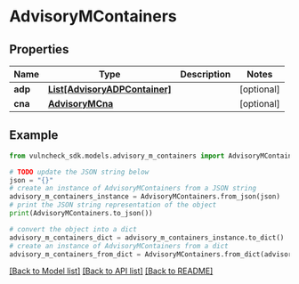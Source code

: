 # AdvisoryMContainers


## Properties

Name | Type | Description | Notes
------------ | ------------- | ------------- | -------------
**adp** | [**List[AdvisoryADPContainer]**](AdvisoryADPContainer.md) |  | [optional] 
**cna** | [**AdvisoryMCna**](AdvisoryMCna.md) |  | [optional] 

## Example

```python
from vulncheck_sdk.models.advisory_m_containers import AdvisoryMContainers

# TODO update the JSON string below
json = "{}"
# create an instance of AdvisoryMContainers from a JSON string
advisory_m_containers_instance = AdvisoryMContainers.from_json(json)
# print the JSON string representation of the object
print(AdvisoryMContainers.to_json())

# convert the object into a dict
advisory_m_containers_dict = advisory_m_containers_instance.to_dict()
# create an instance of AdvisoryMContainers from a dict
advisory_m_containers_from_dict = AdvisoryMContainers.from_dict(advisory_m_containers_dict)
```
[[Back to Model list]](../README.md#documentation-for-models) [[Back to API list]](../README.md#documentation-for-api-endpoints) [[Back to README]](../README.md)


